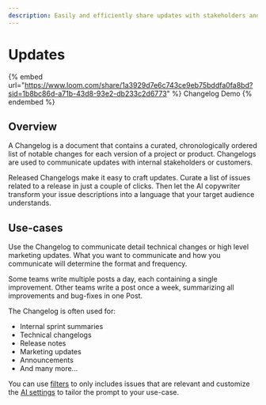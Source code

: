 ```yaml
---
description: Easily and efficiently share updates with stakeholders and customers.
---
```


# Updates

{% embed url="https://www.loom.com/share/1a3929d7e6c743ce9eb75bddfa0fa8bd?sid=1b8bc86d-a71b-43d8-93e2-db233c2d6773" %}
Changelog Demo
{% endembed %}

## Overview

A Changelog is a document that contains a curated, chronologically ordered list of notable changes for each version of a project or product. Changelogs are used to communicate updates with internal stakeholders or customers. &#x20;

Released Changelogs make it easy to craft updates. Curate a list of issues related to a release in just a couple of clicks. Then let the AI copywriter transform your issue descriptions into a language that your target audience understands.

## Use-cases

Use the Changelog to communicate detail technical changes or high level marketing updates. What you want to communicate and how you communicate will determine the format and frequency.&#x20;

Some teams write multiple posts a day, each containing a single improvement. Other teams write a post once a week, summarizing all improvements and bug-fixes in one Post.&#x20;

The Changelog is often used for:&#x20;

* Internal sprint summaries&#x20;
* Technical changelogs&#x20;
* Release notes
* Marketing updates
* Announcements
* And many more...

You can use [filters](staging-area.md) to only includes issues that are relevant and customize the [AI settings](settings/artificial-intelligence.md) to tailor the prompt to your use-case.&#x20;

